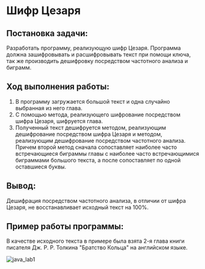 # Шифр Цезаря

## Постановка задачи:
Разработать программу, реализующую шифр Цезаря. Программа должна зашифровывать и расшифровывать текст при помощи ключа, так же производить дешифровку посредством частотного анализа и биграмм.

## Ход выполнения работы:
1)	В программу загружается большой текст и одна случайно выбранная из него глава. 
2)	С помощью метода, реализующего шифрование посредством шифра Цезаря, шифруется глава. 
3)	Полученный текст дешифруется методом, реализующим дешифрование посредством шифра Цезаря и методом, реализующим дешифрование посредством частотного анализа. Причем второй метод сначала сопоставляет наиболее часто встречающиеся биграммы главы с наиболее часто встречающимися биграммами большого текста, а после сопоставляет по одной оставшиеся буквы.

## Вывод:
Дешифрация посредством частотного анализа, в отличии от шифра Цезаря, не восстанавливает исходный текст на 100%.

## Пример работы программы:
В качестве исходного текста в примере была взята 2-я глава книги писателя Дж. Р. Р. Толкина "Братство Кольца" на английском языке.

![java_lab1](https://user-images.githubusercontent.com/25798995/58993163-5ee03500-87f5-11e9-8377-f830ca6421eb.png)
